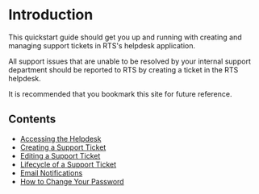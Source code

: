 # Introduction

This quickstart guide should get you up and running with creating and managing support tickets in RTS's helpdesk application.

All support issues that are unable to be resolved by your internal support department should be reported to RTS by creating a ticket in the RTS helpdesk.

It is recommended that you bookmark this site for future reference.

## Contents

- [Accessing the Helpdesk](/client/general/accessing-helpdesk/)
- [Creating a Support Ticket](/client/ticket/create/)
- [Editing a Support Ticket](/client/ticket/edit/)
- [Lifecycle of a Support Ticket](/client/ticket/lifecycle/)
- [Email Notifications](/client/general/notifications/)
- [How to Change Your Password](/client/general/change-password/)

